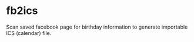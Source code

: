 # fb2ics
Scan saved facebook page for birthday information to generate importable ICS (calendar) file.
